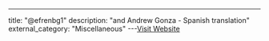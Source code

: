 ---
title: "@efrenbg1"
description: "and Andrew Gonza - Spanish translation"
external_category: "Miscellaneous"
---[Visit Website](https://github.com/efrenbg1)

